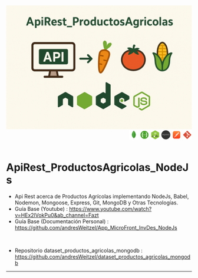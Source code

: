 <div align = "center">
<img src="./doc/assets/img/ApiRest_ProductosAgricolas_NodeJs.png" >
</div>

   <div align="right">
    <img width="25" height="25" src="./doc/assets/icons/database/png/mongo.png" />
    <img width="25" height="25" src="./doc/assets/icons/devops/png/swagger.png" />
    <img width="25" height="25" src="./doc/assets/icons/backend/javascript-typescript/png/nodejs.png" />
    <img width="25" height="25" src="./doc/assets/icons/backend/javascript-typescript/png/express-js.png" />
    <img width="25" height="25" src="./doc/assets/icons/devops/png/postman.png" />
    <img width="25" height="25" src="./doc/assets/icons/devops/png/git.png" /> 
  </div>   

<br>

# ApiRest_ProductosAgricolas_NodeJs

* Api Rest acerca de Productos Agrícolas implementando NodeJs, Babel, Nodemon, Mongoose, Express, Git, MongoDB y Otras Tecnologías.
* Guía Base (Youtube) : https://www.youtube.com/watch?v=HEx2lVokPu0&ab_channel=Fazt
* Guía Base (Documentación Personal) : https://github.com/andresWeitzel/App_MicroFront_InvDes_NodeJs

</br>


* Repositorio dataset_productos_agricolas_mongodb : https://github.com/andresWeitzel/dataset_productos_agricolas_mongodb


<hr>


